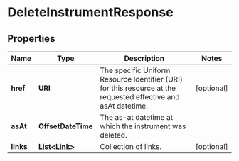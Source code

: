 

# DeleteInstrumentResponse


## Properties

Name | Type | Description | Notes
------------ | ------------- | ------------- | -------------
**href** | **URI** | The specific Uniform Resource Identifier (URI) for this resource at the requested effective and asAt datetime. |  [optional]
**asAt** | **OffsetDateTime** | The as-at datetime at which the instrument was deleted. | 
**links** | [**List&lt;Link&gt;**](Link.md) | Collection of links. |  [optional]



